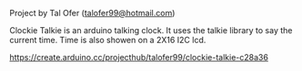 Project by Tal Ofer (talofer99@hotmail.com) 

Clockie Talkie is an arduino talking clock.
It uses the talkie library to say the current time.
Time is also showen on a 2X16 I2C lcd.

https://create.arduino.cc/projecthub/talofer99/clockie-talkie-c28a36
